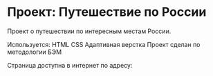 # Проект: Путешествие по России

Проект о путешествии по интересным местам России.

Используется:
HTML
CSS
Адаптивная верстка
Проект сделан по методологии БЭМ

Страница доступна в интернет по адресу:
